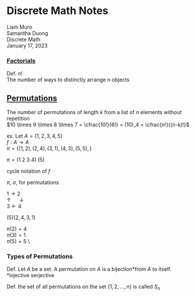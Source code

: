 # Discrete Math Notes

Liam Muro \
Samantha Duong \
Discrete Math \
January 17, 2023

### [Factorials](/Glossary/geometry/factorials.md)

Def. $n!$ \
The number of ways to distinctly arrange n objects

## [Permutations](/Glossary/geometry/permutations.md)

The number of permutations of length $k$ from a list of $n$ elements without repetition \
$10 \times 9 \times 8 \times 7 = \cfrac{10!}{6!} = (10)_4 = \cfrac{n!}{(n-k)!}$

ex.
Let $A = \{1,2,3,4,5\}$ \
$f: A \to A$ \
$\pi = \{(1,2), (2,4), (3,1), (4,3), (5,5), \}$

$\pi = (1\ 2\ 3\ 4)\ (5)$

cycle notation of $f$

$\pi$, $\sigma$, for permutations

$1 \to 2$ \
$\uparrow \ \ \ \ \ \ \downarrow$ \
$3 \leftarrow 4$

$(5)(2,4,3,1)$

$\pi(2) = 4$ \
$\pi(3) = 1$ \
$\pi(5) = 5$ \

### Types of Permutations

Def. Let $A$ be a set. A permutation on $A$ is a bijection*from $A$ to itself. \
*injective serjective

Def. the set of all permutations on the set $\{1,2,...,n\}$ is called $S_n$
